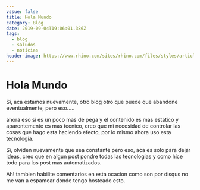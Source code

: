 ```yaml
---
vssue: false
title: Hola Mundo
category: Blog
date: 2019-09-04T19:06:01.386Z
tags:
  - blog
  - saludos
  - noticias
header-image: https://www.rhino.com/sites/rhino.com/files/styles/article_image/public/2017-10/whitesnakes-500.jpg
---
```

# Hola Mundo

Si, aca estamos nuevamente, otro blog otro que puede que abandone eventualmente, pero eso.....

<!-- more -->

ahora eso si es un poco mas de pega y el contenido es mas estatico y aparentemente es mas tecnico, creo que mi necesidad de controlar las cosas que hago esta haciendo efecto, por lo mismo ahora uso esta tecnologia.

Si, olviden nuevamente que sea constante pero eso, aca es solo para dejar ideas, creo que en algun post pondre todas las tecnologias y como hice todo para los post mas automatizados.

Ah! tambien habilite comentarios en esta ocacion como son por disqus no me van a espamear donde tengo hosteado esto.



<disqus />
